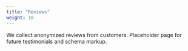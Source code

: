 ```yaml
---
title: "Reviews"
weight: 10
---
```


We collect anonymized reviews from customers. Placeholder page for future testimonials and schema markup.

<!-- TODO: Add real reviews and Review schema -->
